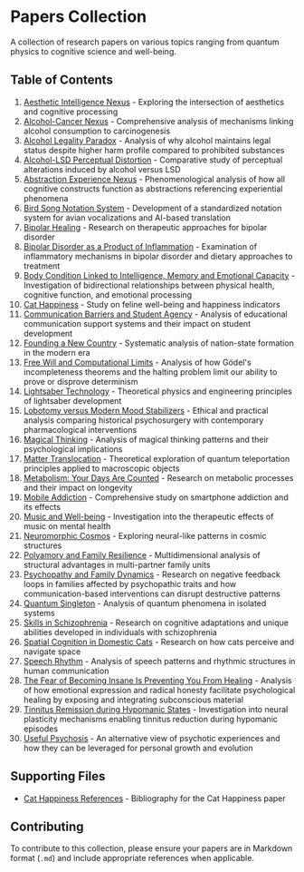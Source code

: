 # Papers Collection

A collection of research papers on various topics ranging from quantum physics to cognitive science and well-being.

## Table of Contents

1. [Aesthetic Intelligence Nexus](aesthetic_intelligence_nexus.md) - Exploring the intersection of aesthetics and cognitive processing
2. [Alcohol-Cancer Nexus](alcohol_cancer_connection.md) - Comprehensive analysis of mechanisms linking alcohol consumption to carcinogenesis
3. [Alcohol Legality Paradox](alcohol_legality_paradox.md) - Analysis of why alcohol maintains legal status despite higher harm profile compared to prohibited substances
4. [Alcohol-LSD Perceptual Distortion](alcohol_lsd_perceptual_distortion.md) - Comparative study of perceptual alterations induced by alcohol versus LSD
5. [Abstraction Experience Nexus](abstraction_experience_nexus.md) - Phenomenological analysis of how all cognitive constructs function as abstractions referencing experiential phenomena
6. [Bird Song Notation System](bird_song_notation_system.md) - Development of a standardized notation system for avian vocalizations and AI-based translation
7. [Bipolar Healing](bipolar_healing.md) - Research on therapeutic approaches for bipolar disorder
8. [Bipolar Disorder as a Product of Inflammation](bipolar_inflammation_diet.md) - Examination of inflammatory mechanisms in bipolar disorder and dietary approaches to treatment
9. [Body Condition Linked to Intelligence, Memory and Emotional Capacity](body_condition_intelligence_memory_emotion.md) - Investigation of bidirectional relationships between physical health, cognitive function, and emotional processing
10. [Cat Happiness](cat_happiness.md) - Study on feline well-being and happiness indicators
11. [Communication Barriers and Student Agency](communication_barriers_education.md) - Analysis of educational communication support systems and their impact on student development
12. [Founding a New Country](founding_new_country.md) - Systematic analysis of nation-state formation in the modern era
13. [Free Will and Computational Limits](free_will_computational_limits.md) - Analysis of how Gödel's incompleteness theorems and the halting problem limit our ability to prove or disprove determinism
14. [Lightsaber Technology](lightsaber_technology.md) - Theoretical physics and engineering principles of lightsaber development
15. [Lobotomy versus Modern Mood Stabilizers](lobotomy_vs_mood_stabilizers.md) - Ethical and practical analysis comparing historical psychosurgery with contemporary pharmacological interventions
16. [Magical Thinking](magical_thinking.md) - Analysis of magical thinking patterns and their psychological implications
17. [Matter Translocation](matter_translocation.md) - Theoretical exploration of quantum teleportation principles applied to macroscopic objects
18. [Metabolism: Your Days Are Counted](metabolism-your_days_are_counted.md) - Research on metabolic processes and their impact on longevity
19. [Mobile Addiction](mobile_addiction.md) - Comprehensive study on smartphone addiction and its effects
20. [Music and Well-being](music_well_being.md) - Investigation into the therapeutic effects of music on mental health
21. [Neuromorphic Cosmos](neuromorphic_cosmos.md) - Exploring neural-like patterns in cosmic structures
22. [Polyamory and Family Resilience](polyamory_family_resilience.md) - Multidimensional analysis of structural advantages in multi-partner family units
23. [Psychopathy and Family Dynamics](psychopathy_family_dynamics.md) - Research on negative feedback loops in families affected by psychopathic traits and how communication-based interventions can disrupt destructive patterns
24. [Quantum Singleton](quantum_singleton.md) - Analysis of quantum phenomena in isolated systems
25. [Skills in Schizophrenia](skills_schizophrenia.md) - Research on cognitive adaptations and unique abilities developed in individuals with schizophrenia
26. [Spatial Cognition in Domestic Cats](spatial_cognition-domestic_cats.md) - Research on how cats perceive and navigate space
27. [Speech Rhythm](speech_rhythm.md) - Analysis of speech patterns and rhythmic structures in human communication
28. [The Fear of Becoming Insane Is Preventing You From Healing](fear_insanity_healing.md) - Analysis of how emotional expression and radical honesty facilitate psychological healing by exposing and integrating subconscious material
29. [Tinnitus Remission during Hypomanic States](tinnitus_remission_in_hypomania.md) - Investigation into neural plasticity mechanisms enabling tinnitus reduction during hypomanic episodes
30. [Useful Psychosis](useful_psychosis.md) - An alternative view of psychotic experiences and how they can be leveraged for personal growth and evolution

## Supporting Files

- [Cat Happiness References](cat_happiness-references.bib) - Bibliography for the Cat Happiness paper

## Contributing

To contribute to this collection, please ensure your papers are in Markdown format (`.md`) and include appropriate references when applicable.
